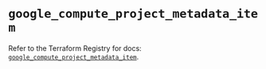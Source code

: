 # `google_compute_project_metadata_item`

Refer to the Terraform Registry for docs: [`google_compute_project_metadata_item`](https://registry.terraform.io/providers/hashicorp/google-beta/5.17.0/docs/resources/google_compute_project_metadata_item).
